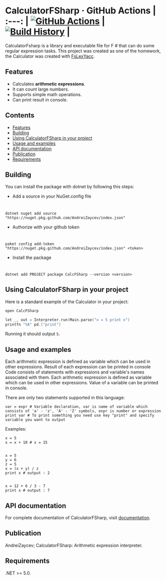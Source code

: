 CalculatorFSharp
&middot;
GitHub Actions |
:---: |
[![GitHub Actions](https://github.com/AndreiZaycev/CalculatorFSharp/workflows/Build%20master/badge.svg)](https://github.com/AndreiZaycev/CalculatorFSharp/actions?query=branch%3Amaster) |
[![Build History](https://buildstats.info/github/chart/AndreiZaycev/CalculatorFSharp)](https://github.com/AndreiZaycev/CalculatorFSharp/actions?query=branch%3Amaster) |
=====

CalculatorFsharp is a library and executable file for F # that can do some regular expression tasks. This project was created as one of the homework, 
the Calculator was created with [FsLexYacc](https://github.com/fsprojects/FsLexYacc).

## Features
* Calculates **arithmetic expressions**.
* It can count large numbers.
* Supports simple math operations.
* Can print result in console.

## Contents
- [Features](#features)
- [Building](#building)
- [Using CalculatorFSharp in your project](#using-calculatorfsharp-in-your-project)
- [Usage and examples](#usage-and-examples)
- [API documentation](#api-documentation)
- [Publication](#publication)
- [Requirements](#requirements)


## Building

You can install the package with dotnet by following this steps:

* Add a source in your NuGet.config file
#
	dotnet nuget add source "https://nuget.pkg.github.com/AndreiZaycev/index.json"
* Authorize with your github token
#
	paket config add-token "https://nuget.pkg.github.com/AndreiZaycev/index.json" <token>
* Install the package
#
	dotnet add PROJECT package CalcFSharp --version <version>

## Using CalculatorFSharp in your project
Here is a standard example of the Calculator in your project:

```cpp
open CalcFSharp

let _, out = Interpreter.run(Main.parse("x = 5 print x")
printfn "%A" pd.["print"] 
```

Running it should output `5`.


## Usage and examples
Each arithmetic expression is defined as variable which can be used in other expressions. Result of each expression can be printed in console Code consists of statements with expressions and variable's names associated with them. Each arithmetic expression is defined as variable which can be used in other expressions. Value of a variable can be printed in console.

There are only two statements supported in this language:

	var = expr # Variable declaration, var is name of variable which consists of 'a' - 'z', 'A' - 'Z' symbols, expr is number or expression
	print var # To print something you need use key "print" and specify variable you want to output

Examples:

	x = 5 
	x = x + 10 # x = 15


	x = 5
	y = 6
	z = 5 
	x = (x + y) / z 
	print x # output : 2


	x = 12 + 6 / 3 - 7
	print x # output : 7


## API documentation

For complete documentation of CalculatorFSharp, visit [documentation](https://AndreiZaycev.github.io/CalculatorFSharp/).

## Publication

AndreiZaycev; CalculatorFSharp: Arithmetic expression interpreter.

## Requirements

.NET >= 5.0.
